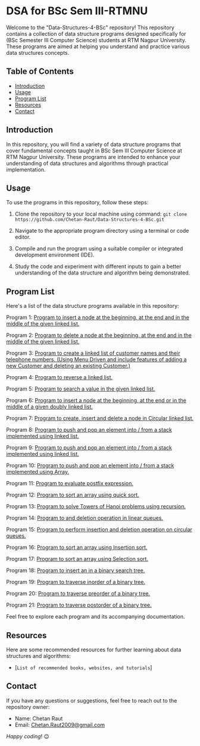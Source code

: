 # DSA for BSc Sem III-RTMNU

Welcome to the "Data-Structures-4-BSc" repository! This repository contains a collection of data structure programs designed specifically for (BSc Semester III Computer Science) students at RTM Nagpur University. These programs are aimed at helping you understand and practice various data structures concepts.

## Table of Contents

- [Introduction](#introduction)
- [Usage](#usage)
- [Program List](#program-list)
- [Resources](#resources)
- [Contact](#contact)

## Introduction

In this repository, you will find a variety of data structure programs that cover fundamental concepts taught in BSc Sem III Computer Science at RTM Nagpur University. These programs are intended to enhance your understanding of data structures and algorithms through practical implementation.

## Usage

To use the programs in this repository, follow these steps:

1. Clone the repository to your local machine using command:
   ```git clone https://github.com/Chetan-Raut/Data-Structures-4-BSc.git```
 
3. Navigate to the appropriate program directory using a terminal or code editor.

4. Compile and run the program using a suitable compiler or integrated development environment (IDE).

5. Study the code and experiment with different inputs to gain a better understanding of the data structure and algorithm being demonstrated.

## Program List

Here's a list of the data structure programs available in this repository:

Program 1: [Program to insert a node at the beginning, at the end and in the middle of the given 
linked list.](link_to_program_1)

Program 2: [Program to delete a node at the beginning, at the end and in the middle of the given 
linked list.](link_to_program_2)

Program 3: [Program to create a linked list of customer names and their telephone numbers. (Using
Menu Driven and include features of adding a new Customer and deleting an existing 
Customer.)](link_to_program_2) 

Program 4: [Program to reverse a linked list.](link_to_program_2) 

Program 5: [Program to search a value in the given linked list.](link_to_program_2) 

Program 6: [Program to insert a node at the beginning, at the end or in the middle of a given doubly 
linked list.](link_to_program_2) 

Program 7: [Program to create, insert and delete a node in Circular linked list.](link_to_program_2)

Program 8: [Program to push and pop an element into / from a stack implemented using linked list.](link_to_program_2) 

Program 9: [Program to push and pop an element into / from a stack implemented using linked list.](link_to_program_2)

Program 10: [Program to push and pop an element into / from a stack implemented using Array.](link_to_program_2) 

Program 11: [Program to evaluate postfix expression.](link_to_program_2) 

Program 12: [Program to sort an array using quick sort.](link_to_program_2)

Program 13: [Program to solve Towers of Hanoi problems using recursion.](link_to_program_2)
 
Program 14: [Program to and deletion operation in linear queues.](link_to_program_2) 

Program 15: [Program to perform insertion and deletion operation on circular queues.](link_to_program_2)

Program 16: [Program to sort an array using Insertion sort.](link_to_program_2)

Program 17: [Program to sort an array using Selection sort.](link_to_program_2) 

Program 18: [Program to insert an 
 in a binary search tree.](link_to_program_2)
 
Program 19: [Program to traverse inorder of a binary tree.](link_to_program_2) 

Program 20: [Program to traverse preorder of a binary tree.](link_to_program_2) 

Program 21: [Program to traverse postorder of a binary tree.](link_to_program_2)  

Feel free to explore each program and its accompanying documentation.

## Resources

Here are some recommended resources for further learning about data structures and algorithms:

- [```List of recommended books, websites, and tutorials```] 

## Contact

If you have any questions or suggestions, feel free to reach out to the repository owner:

- Name: Chetan Raut
- Email: Chetan.Raut2009@gmail.com

_Happy coding_! 😉

